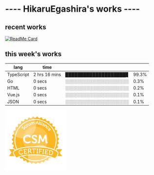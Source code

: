 # ---- HikaruEgashira's works ----

## recent works

[![ReadMe Card](https://github-readme-stats.vercel.app/api/pin/?username=twin-te&repo=twinte-front)](https://github.com/twin-te/twinte-front)

## this week's works

| lang        | time           |                       |        |
| ----------- | -------------- | --------------------- | ------ |
| TypeScript  | 2 hrs 16 mins  | ████████████████████▊ |  99.3% |
| Go          | 0 secs         | ░░░░░░░░░░░░░░░░░░░░░ |   0.3% |
| HTML        | 0 secs         | ░░░░░░░░░░░░░░░░░░░░░ |   0.2% |
| Vue.js      | 0 secs         | ░░░░░░░░░░░░░░░░░░░░░ |   0.1% |
| JSON        | 0 secs         | ░░░░░░░░░░░░░░░░░░░░░ |   0.1% |

<img src="./image/seal-csm.png" alt="" data-canonical-src="./image/seal-csm.png" width="200" height="200" />
